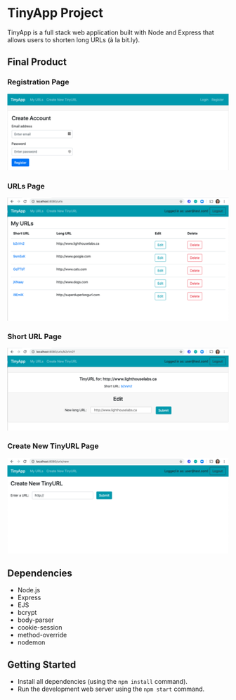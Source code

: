 # TinyApp Project

TinyApp is a full stack web application built with Node and Express that allows users to shorten long URLs (à la bit.ly).

## Final Product

### Registration Page

!["Registration Page"](https://github.com/cassidyq/tinyapp/blob/master/docs/register-page.png?raw=true)

### URLs Page

!["URLs Page"](https://github.com/cassidyq/tinyapp/blob/master/docs/urls-page.png?raw=true)

### Short URL Page

!["Short URL Page"](https://github.com/cassidyq/tinyapp/blob/master/docs/shortURL-page.png?raw=true)

### Create New TinyURL Page

!["Create New TinyURL Page"](https://github.com/cassidyq/tinyapp/blob/master/docs/createNew-page.png?raw=true)

## Dependencies

- Node.js
- Express
- EJS
- bcrypt
- body-parser
- cookie-session
- method-override
- nodemon

## Getting Started

- Install all dependencies (using the `npm install` command).
- Run the development web server using the `npm start` command.
